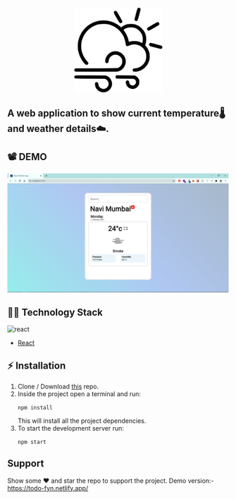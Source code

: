 <p align="center">
    <img src="./src/image/weather_icon.png" alt="WeatherApp" width="200px">
</p>

## A web application to show current temperature🌡️ and weather details☁️.

## :film_projector: DEMO
<p align="center">
<img src="./src/image/demo.png  " width="700px" alt="Demo of Webapp">
</p>


## :man_technologist: Technology Stack
![react](https://img.shields.io/badge/frontend-react-61dafb?style=flat&logo=React)

* [React](https://reactjs.org/)

## :zap: Installation

1. Clone / Download [this](https://github.com/ganesh1172/react_weather_app.git) repo.
2. Inside the project open a terminal and run:
    ```
    npm install
    ```
    This will install all the project dependencies.
3. To start the development server run:
    ```
    npm start
    ```
## Support

Show some :heart: and star the repo to support the project. Demo version:- https://todo-fyn.netlify.app/
